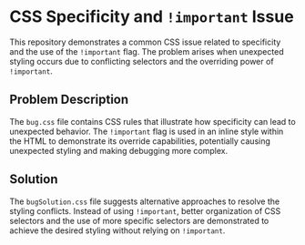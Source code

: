 # CSS Specificity and `!important` Issue

This repository demonstrates a common CSS issue related to specificity and the use of the `!important` flag.  The problem arises when unexpected styling occurs due to conflicting selectors and the overriding power of `!important`. 

## Problem Description

The `bug.css` file contains CSS rules that illustrate how specificity can lead to unexpected behavior. The `!important` flag is used in an inline style within the HTML to demonstrate its override capabilities, potentially causing unexpected styling and making debugging more complex. 

## Solution

The `bugSolution.css` file suggests alternative approaches to resolve the styling conflicts. Instead of using `!important`, better organization of CSS selectors and the use of more specific selectors are demonstrated to achieve the desired styling without relying on `!important`.